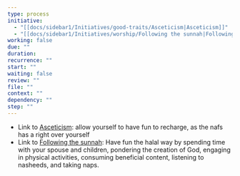 ```yaml
---
type: process
initiative:
  - "[[docs/sidebar1/Initiatives/good-traits/Asceticism|Asceticism]]"
  - "[[docs/sidebar1/Initiatives/worship/Following the sunnah|Following the sunnah]]"
working: false
due: ""
duration: 
recurrence: ""
start: ""
waiting: false
review: ""
file: ""
context: ""
dependency: ""
step: ""
---
```


* Link to [Asceticism](docs/sidebar1/Initiatives/good-traits/Asceticism.md): allow yourself to have fun to recharge, as the nafs has a right over yourself
* Link to [Following the sunnah](docs/sidebar1/Initiatives/worship/Following%20the%20sunnah.md): Have fun the halal way by spending time with your spouse and children, pondering the creation of God, engaging in physical activities, consuming beneficial content, listening to nasheeds, and taking naps.
 
